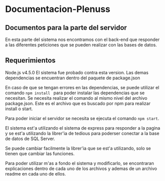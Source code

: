 # Documentacion-Plenuss
## Documentos para la parte del servidor
En esta parte del sistema nos encontramos con el back-end que responder  a las diferentes peticiones que se pueden realizar con las bases de datos. 

## Requerimientos

Node.js v4.5.0
El sistema fue probado contra esta version. 
Las demas dependencias se encuentran dentro del paquete de package.json

En caso de que se tengan errores en las dependencias, se puede utilizar el comando 
`
  npm install 
  `
 para poder instalar las dependencias que se necesitan. Se necesita realizar el comando al mismo nivel del archivo package.json.
 Este es el archivo que es buscado por npm para realizar install o start.
 
 Para poder iniciar el servidor se necesita se ejecuta el comando `npm start`. 
 
 El sistema est'a utilizando el sistema de express para responder a la pagina y se est'a utilizando la librer'ia de tedious para poderser conectar a la base de datos de SQL Server.
 
 Se puede cambiar facilmente la librer'ia que se est'a utilizando, solo se tienen que cambiar las funciones. 
 
 Para poder utilizar m'as a fondo el sistema y modificarlo, se encontraran explicaciones dentro de cada uno de los archivos y ademas de un archivo readme en cada uno de ellos.
